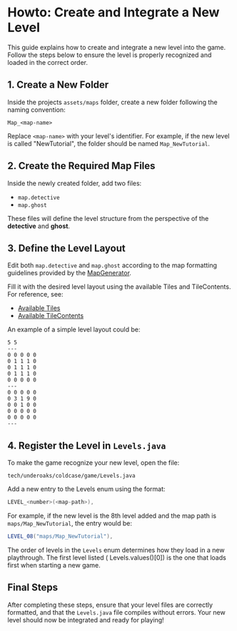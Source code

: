 # Howto: Create and Integrate a New Level

This guide explains how to create and integrate a new level into the game. Follow the steps below to ensure the level is
properly recognized and loaded in the correct order.

## 1. Create a New Folder

Inside the projects `assets/maps` folder, create a new folder following the naming convention:

```
Map_<map-name>
```  

Replace `<map-name>` with your level's identifier. For example, if the new level is called "NewTutorial", the folder
should
be named `Map_NewTutorial`.

## 2. Create the Required Map Files

Inside the newly created folder, add two files:

- `map.detective`
- `map.ghost`

These files will define the level structure from the perspective of the **detective** and **ghost**.

## 3. Define the Level Layout

Edit both `map.detective` and `map.ghost` according to the map formatting guidelines provided by
the [MapGenerator](MapGenerator.md#reading-and-splitting-the-map-file).

Fill it with the desired level layout using the available Tiles and TileContents. For reference, see:
- [Available Tiles](Tiles.md#implementation-note)
- [Available TileContents](TileContents.md#implementation-note)

An example of a simple level layout could be:

```
5 5
---
0 0 0 0 0
0 1 1 1 0
0 1 1 1 0
0 1 1 1 0
0 0 0 0 0
---
0 0 0 0 0
0 3 1 9 0
0 0 1 0 0
0 0 0 0 0
0 0 0 0 0
---
```

## 4. Register the Level in `Levels.java`

To make the game recognize your new level, open the file:

```
tech/underoaks/coldcase/game/Levels.java
```  

Add a new entry to the Levels enum using the format:

```java
LEVEL_<number>(<map-path>),
```  

For example, if the new level is the 8th level added and the map path is `maps/Map_NewTutorial`, the entry would be:

```java
LEVEL_08("maps/Map_NewTutorial"),
```  

The order of levels in the `Levels` enum determines how they load in a new playthrough. The first level listed (
Levels.values()[0]) is the one that loads first when starting a new game.

## Final Steps

After completing these steps, ensure that your level files are correctly formatted, and that the `Levels.java` file
compiles without errors. Your new level should now be integrated and ready for playing!